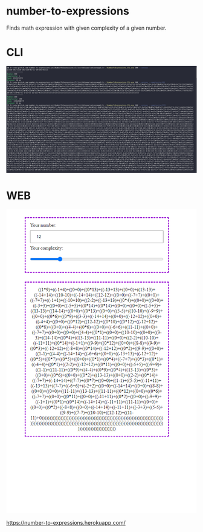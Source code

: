 # number-to-expressions

Finds math expression with given complexity of a given number.

# CLI
![Cli Example](pics/cli.png)


# WEB
![Cli Example](pics/web.png)


https://number-to-expressions.herokuapp.com/
